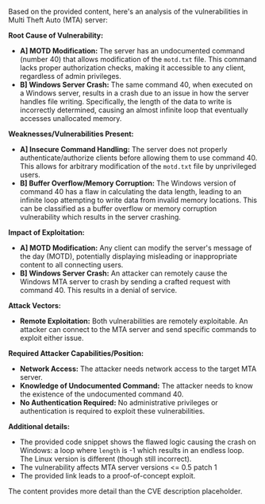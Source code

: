 Based on the provided content, here's an analysis of the vulnerabilities in Multi Theft Auto (MTA) server:

**Root Cause of Vulnerability:**

*   **A] MOTD Modification:** The server has an undocumented command (number 40) that allows modification of the `motd.txt` file. This command lacks proper authorization checks, making it accessible to any client, regardless of admin privileges.
*   **B] Windows Server Crash:** The same command 40, when executed on a Windows server, results in a crash due to an issue in how the server handles file writing. Specifically, the length of the data to write is incorrectly determined, causing an almost infinite loop that eventually accesses unallocated memory.

**Weaknesses/Vulnerabilities Present:**

*   **A] Insecure Command Handling:** The server does not properly authenticate/authorize clients before allowing them to use command 40. This allows for arbitrary modification of the `motd.txt` file by unprivileged users.
*   **B] Buffer Overflow/Memory Corruption:** The Windows version of command 40 has a flaw in calculating the data length, leading to an infinite loop attempting to write data from invalid memory locations. This can be classified as a buffer overflow or memory corruption vulnerability which results in the server crashing.

**Impact of Exploitation:**

*   **A] MOTD Modification:** Any client can modify the server's message of the day (MOTD), potentially displaying misleading or inappropriate content to all connecting users.
*  **B] Windows Server Crash:** An attacker can remotely cause the Windows MTA server to crash by sending a crafted request with command 40. This results in a denial of service.

**Attack Vectors:**

*   **Remote Exploitation:** Both vulnerabilities are remotely exploitable. An attacker can connect to the MTA server and send specific commands to exploit either issue.

**Required Attacker Capabilities/Position:**

*   **Network Access:** The attacker needs network access to the target MTA server.
*   **Knowledge of Undocumented Command:** The attacker needs to know the existence of the undocumented command 40.
*   **No Authentication Required:** No administrative privileges or authentication is required to exploit these vulnerabilities.

**Additional details:**

*   The provided code snippet shows the flawed logic causing the crash on Windows: a loop where `length` is -1 which results in an endless loop. The Linux version is different (though still incorrect).
*   The vulnerability affects MTA server versions <= 0.5 patch 1
*   The provided link leads to a proof-of-concept exploit.

The content provides more detail than the CVE description placeholder.